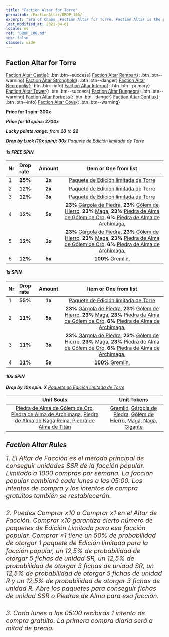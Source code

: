 ```yaml
---
title: "Faction Altar for Torre"
permalink: /FactionAltar/DROP_106/
excerpt: "Era of Chaos  Faction Altar for Torre. Faction Altar is the primary method for obtaining SSR units from the popular faction. Limited to 1,000 purchases each week. The popular faction changes at 05:00 every Monday. Purchase attempts and free purchase attempts will also reset then."
last_modified_at: 2021-04-01
locale: es
ref: "DROP_106.md"
toc: false
classes: wide
---
```


##  Faction Altar for **Torre**

  [Faction Altar Castle](/es/FactionAltar/DROP_101/){: .btn .btn--success} [Faction Altar Rampart](/es/FactionAltar/DROP_102/){: .btn .btn--warning} [Faction Altar Stronghold](/es/FactionAltar/DROP_103/){: .btn .btn--danger} [Faction Altar Necropolis](/es/FactionAltar/DROP_104/){: .btn .btn--info} [Faction Altar Inferno](/es/FactionAltar/DROP_105/){: .btn .btn--primary} [Faction Altar Tower](/es/FactionAltar/DROP_106/){: .btn .btn--success} [Faction Altar Dungeon](/es/FactionAltar/DROP_107/){: .btn .btn--warning} [Faction Altar Fortress](/es/FactionAltar/DROP_108/){: .btn .btn--danger} [Faction Altar Conflux](/es/FactionAltar/DROP_109/){: .btn .btn--info} [Faction Altar Cove](/es/FactionAltar/DROP_112/){: .btn .btn--warning} 

  **Price for 1 spin: 300x** <i class="fas fa-gem"/>

  **Price for 10 spins: 2700x** <i class="fas fa-gem"/>

  **Lucky points range:** from **20** to **22**

  **Drop by Luck (10x spin): 30x** [Paquete de Edición limitada de Torre](/es/Items/con_2110/)

####  1x FREE SPIN 

  |    Nr    |  Drop rate  |  Amount   |   Item or One from list  |
  |:---------|:------------|:---------:|:------------------------:|
  | 1 | **25%** | **1x** | [Paquete de Edición limitada de Torre](/es/Items/con_2110/) |
  | 2 | **12%** | **2x** | [Paquete de Edición limitada de Torre](/es/Items/con_2110/) |
  | 3 | **12%** | **3x** | [Paquete de Edición limitada de Torre](/es/Items/con_2110/) |
  | 4 | **12%** | **5x** |  **23%** [Gárgola de Piedra](/es/Items/unt_236/),  **23%** [Gólem de Hierro](/es/Items/unt_237/),  **23%** [Maga](/es/Items/unt_238/),  **23%** [Piedra de Alma de Gólem de Oro](/es/Items/unt_322/),  **6%** [Piedra de Alma de Archimaga](/es/Items/unt_323/),  |
  | 5 | **12%** | **3x** |  **23%** [Gárgola de Piedra](/es/Items/unt_236/),  **23%** [Gólem de Hierro](/es/Items/unt_237/),  **23%** [Maga](/es/Items/unt_238/),  **23%** [Piedra de Alma de Gólem de Oro](/es/Items/unt_322/),  **6%** [Piedra de Alma de Archimaga](/es/Items/unt_323/),  |
  | 6 | **12%** | **5x** |  **100%** [Gremlin](/es/Items/unt_235/),  |


####  1x SPIN 

  |    Nr    |  Drop rate  |  Amount   |   Item or One from list  |
  |:---------|:------------|:---------:|:------------------------:|
  | 1 | **55%** | **1x** | [Paquete de Edición limitada de Torre](/es/Items/con_2110/) |
  | 2 | **11%** | **5x** |  **23%** [Gárgola de Piedra](/es/Items/unt_236/),  **23%** [Gólem de Hierro](/es/Items/unt_237/),  **23%** [Maga](/es/Items/unt_238/),  **23%** [Piedra de Alma de Gólem de Oro](/es/Items/unt_322/),  **6%** [Piedra de Alma de Archimaga](/es/Items/unt_323/),  |
  | 3 | **11%** | **3x** |  **23%** [Gárgola de Piedra](/es/Items/unt_236/),  **23%** [Gólem de Hierro](/es/Items/unt_237/),  **23%** [Maga](/es/Items/unt_238/),  **23%** [Piedra de Alma de Gólem de Oro](/es/Items/unt_322/),  **6%** [Piedra de Alma de Archimaga](/es/Items/unt_323/),  |
  | 4 | **11%** | **5x** |  **100%** [Gremlin](/es/Items/unt_235/),  |


####  10x SPIN 

  **Drop by 10x spin: X** [Paquete de Edición limitada de Torre](/es/Items/con_2110/)

  |    Unit Souls    |  Unit Tokens  |
  |:----------------:|:-------------:|
  | [Piedra de Alma de Gólem de Oro](/es/Items/unt_322/), [Piedra de Alma de Archimaga](/es/Items/unt_323/), [Piedra de Alma de Naga Reina](/es/Items/unt_325/), [Piedra de Alma de Titán](/es/Items/unt_326/) | [Gremlin](/es/Items/unt_235/), [Gárgola de Piedra](/es/Items/unt_236/), [Gólem de Hierro](/es/Items/unt_237/), [Maga](/es/Items/unt_238/), [Naga](/es/Items/unt_240/), [Gigante](/es/Items/unt_241/) |



## Faction Altar Rules

  <span style="color: #3c2a1e;font-size:20px">1. El Altar de Facción es el método principal de conseguir unidades SSR de la facción popular. Limitado a 1000 compras por semana. La facción popular cambiará cada lunes a las 05:00. Los intentos de compra y los intentos de compra gratuitos también se restablecerán. </span><br/>

<br/>  <span style="color: #3c2a1e;font-size:20px">2. Puedes Comprar x10 o Comprar x1 en el Altar de Facción. Comprar x10 garantiza cierto número de paquetes de Edición Limitada para esa facción popular. Comprar ×1 tiene un 50% de probabilidad de otorgar 1 paquete de Edición limitada para la facción popular, un 12,5% de probabilidad de otorgar 5 fichas de unidad SR, un 12,5% de probabilidad de otorgar 3 fichas de unidad SR, un 12,5% de probabilidad de otorgar 5 fichas de unidad R y un 12,5% de probabilidad de otorgar 3 fichas de unidad R. Abre los paquetes para conseguir fichas de unidad SSR o Piedras de Alma para esa facción.</span>

<br/>  <span style="color: #3c2a1e;font-size:20px">3. Cada lunes a las 05:00 recibirás 1 intento de compra gratuito. La primera compra diaria será a mitad de precio.</span><br/>

<br/>